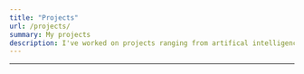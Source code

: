 ```yaml
---
title: "Projects"
url: /projects/
summary: My projects
description: I've worked on projects ranging from artifical intelligence work like generative adversarial neaural networks to mechanical design for a rover team.
---
```


---
